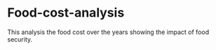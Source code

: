 # Food-cost-analysis
This analysis the food cost over the years showing the impact of food security. 
